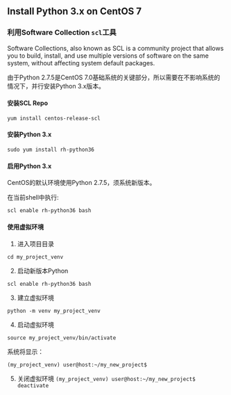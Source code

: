 ## Install Python 3.x on CentOS 7

### 利用Software Collection `scl`工具

Software Collections, also known as SCL is a community project that allows you to build, install, and use multiple versions of software on the same system, without affecting system default packages. 

由于Python 2.7.5是CentOS 7.0基础系统的关键部分，所以需要在不影响系统的情况下，并行安装Python 3.x版本。

#### 安装SCL Repo
`yum install centos-release-scl`

#### 安装Python 3.x
`sudo yum install rh-python36`

#### 启用Python 3.x
CentOS的默认环境使用Python 2.7.5，须系统新版本。

在当前shell中执行:

`scl enable rh-python36 bash`

#### 使用虚拟环境
1. 进入项目目录

`cd my_project_venv`

2. 启动新版本Python

`scl enable rh-python36 bash`

3. 建立虚拟环境

`python -m venv my_project_venv`

4. 启动虚拟环境

`source my_project_venv/bin/activate`

系统将显示：

`(my_project_venv) user@host:~/my_new_project$`

5. 关闭虚拟环境
`(my_project_venv) user@host:~/my_new_project$ deactivate`
